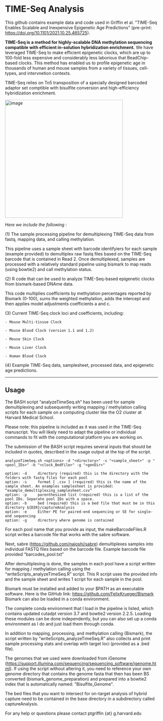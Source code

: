 # TIME-Seq Analysis 

This github contains example data and code used in Griffin et al. "TIME-Seq Enables Scalable and Inexpensive Epigenetic Age Predictions" (pre-print: https://doi.org/10.1101/2021.10.25.465725).

**TIME-Seq is a method for highly-scalable  DNA methylation sequencing compatible with efficient in-solution hybridization enrichment.** We have leveraged TIME-Seq to make efficient epigenetic clocks, which are up to 100-fold less expensive and considerably less laborious that BeadChip-based clocks. This method has enabled us to profile epigenetic age in thousands of human and mouse samples from a variety of tissues, cell-types, and intervnetion contexts. 

TIME-Seq relies on Tn5 transposition of a specially designed barcoded adaptor set comptible with bisulfite conversion and high-efficiency hybridization enrichment. 

<img width="388" alt="image" src="https://user-images.githubusercontent.com/94640617/232860614-6e23660e-c1a9-4e44-a9c7-526bf1351902.png">

_Here we include the following :_

(1) The sample processing pipeline for demultiplexing TIME-Seq data from fastq, mapping data, and calling methylation. 

This pipeline uses a sample sheet with barcode identifyiers for each sample (example provided) to demultiplex raw fastq files based on the TIME-Seq barcode that is contained in Read 2. Once demultiplexed, samples are processed with a relatively standard pipeline using bismark to map reads (using bowtie2) and call methylation status. 

(2) R code that can be used to analyze TIME-Seq-based epigenetic clocks from bismark-based DNAme data. 

This code multiplies coefficients by methylation percentages reported by Bismark (0-100), sums the weighted methylation, adds the intercept and then applies model adjustments coefficients a and c.

(3) Current TIME-Seq clock loci and coefficients, including:

    - Mouse Multi-tissue Clock
    
    - Mouse Blood Clock (version 1.1 and 1.2)
    
    - Mouse Skin Clock
    
    - Mouse Liver Clock
    
    - Human Blood Clock

(4) Example TIME-Seq data, samplesheet, processed data, and epigenetic age predictions.

_____________

## Usage
The BASH script “analyzeTimeSeq.sh” has been used for sample demultiplexing and subsequently writing mapping / methylation calling scripts for each sample on a computing cluster like the O2 cluster at Harvard Medical School. 

Please note: this pipeline is included as it was used in the TIME-Seq manuscript. You will likely need to adapt the pipeline or individual commands to fit with the computational platform you are working on.

The submission of the BASH script requires several inputs that should be included in quotes, described in the usage output at the top of the script. 

```
analyzeTimeSeq.sh <options> -d "<directory>" -s "<sample_sheet>" -p "<pool_IDs>" -b "<clock_BedFile>" -g "<genDir>"

option: -d     directory (required) this is the directory with the folders with fastq files for each pool
option: -s     format [ .csv ] (required) this is the name of the sample sheet. An examples samplesheet is provided: “example_demultiplexing_samplesheet.csv”
option: -p     parenthesized list (required) this is a list of the pool IDs. Separate pool IDs with a space.
option: -b     bed (required) this is a bed file that must be in this directory ${DIR}/captureAnalysis
option: -e     Either PE for paired-end sequencing or SE for single-end sequencing
option: -g     directory where genome is contained
```

For each pool name that you provide as input, the makeBarcodeFiles.R script writes a barcode file that works with the sabre software.

Next, sabre (https://github.com/najoshi/sabre) demultiplexes samples into individual FASTQ files based on the barcode file. 
Example barcode file provided “barcodes_pool.txt”

After demultiplexing is done, the samples in each pool have a script written for mapping / methylation calling using the “writeScripts_analyzeTimeSeq.R” script. 
This R script uses the provided info and the sample sheet and writes 1 script for each sample in the pool. 

Bismark must be installed and added to your $PATH as an executable software. Here is the GitHub link: https://github.com/FelixKrueger/Bismark 
Bismark can also be loaded in a conda environment. 

The complete conda environment that I load in the pipeline is listed, which contains updated cutadpt version 3.7 and bowtie2 version 2.2.5. Loading these modules can be done independently, but you can also set up a conda environment as I do and just load them through conda.

In addition to mapping, processing, and methylation calling (Bismark), the script written by “writeScripts_analyzeTimeSeq.R” also collects and print sample processing stats and overlap with target loci (provided as a .bed file).

The genomes that we used were downloaded from iGenome (https://support.illumina.com/sequencing/sequencing_software/igenome.html). If using the script without altering it, you need to reference your own genome directory that contains the genome fasta that then has been BS converted (bismark_genome_preparation) and prepared into a bowtie2 index that is automatically named: "Bisulfite_Genome".

The bed files that you want to intersect for on-target analysis of hybrid capture need to be contained in the base directory in a subdirectory called captureAnalysis.

For any help or questions please contact ptgriffin {at} g.harvard.edu 
